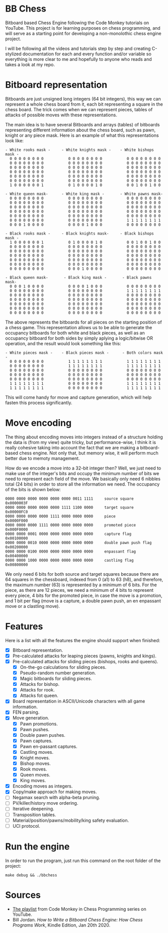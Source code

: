 # BB Chess
Bitboard based Chess Engine following the Code Monkey tutorials on YouTube. This project is for learning purposes on chess programming, and will serve as a starting point for developing a non-monolothic chess engine project.

I will  be following all the videos and tutorials step by step and creating C-stylized documentation for each and every function and/or variable so everything is more clear to me and hopefully to anyone who reads and takes a look at my repo.

# Bitboard representation
Bitboards are just unsigned long integers (64 bit integers), this way we can represent a whole chess board from it, each bit representing a square in the chess board. The trick comes when we can represent pieces, tables of attacks of possible moves with these representations.

The main idea is to have several Bitboards and arrays (tables) of bitboards representing different information about the chess board, such as pawn, knight or any piece mask. Here is an example of what this representations look like:

```
- White rooks mask -     - White knights mask -    - White bishops mask -     
  0 0 0 0 0 0 0 0           0 0 0 0 0 0 0 0           0 0 0 0 0 0 0 0         
  0 0 0 0 0 0 0 0           0 0 0 0 0 0 0 0           0 0 0 0 0 0 0 0         
  0 0 0 0 0 0 0 0           0 0 0 0 0 0 0 0           0 0 0 0 0 0 0 0         
  0 0 0 0 0 0 0 0           0 0 0 0 0 0 0 0           0 0 0 0 0 0 0 0         
  0 0 0 0 0 0 0 0           0 0 0 0 0 0 0 0           0 0 0 0 0 0 0 0         
  0 0 0 0 0 0 0 0           0 0 0 0 0 0 0 0           0 0 0 0 0 0 0 0         
  1 0 0 0 0 0 0 1           0 1 0 0 0 0 1 0           0 0 1 0 0 1 0 0         
         
- White queen mask-      - White king mask -       - White pawns mask-        
  0 0 0 0 0 0 0 0           0 0 0 0 0 0 0 0           0 0 0 0 0 0 0 0         
  0 0 0 0 0 0 0 0           0 0 0 0 0 0 0 0           0 0 0 0 0 0 0 0         
  0 0 0 0 0 0 0 0           0 0 0 0 0 0 0 0           0 0 0 0 0 0 0 0         
  0 0 0 0 0 0 0 0           0 0 0 0 0 0 0 0           0 0 0 0 0 0 0 0         
  0 0 0 0 0 0 0 0           0 0 0 0 0 0 0 0           0 0 0 0 0 0 0 0         
  0 0 0 0 0 0 0 0           0 0 0 0 0 0 0 0           1 1 1 1 1 1 1 1         
  0 0 0 1 0 0 0 0           0 0 0 0 1 0 0 0           0 0 0 0 0 0 0 0         
         
- Black rooks mask -     - Black knights mask-     - Black bishops mask -   
  1 0 0 0 0 0 0 1           0 1 0 0 0 0 1 0           0 0 1 0 0 1 0 0       
  0 0 0 0 0 0 0 0           0 0 0 0 0 0 0 0           0 0 0 0 0 0 0 0       
  0 0 0 0 0 0 0 0           0 0 0 0 0 0 0 0           0 0 0 0 0 0 0 0       
  0 0 0 0 0 0 0 0           0 0 0 0 0 0 0 0           0 0 0 0 0 0 0 0       
  0 0 0 0 0 0 0 0           0 0 0 0 0 0 0 0           0 0 0 0 0 0 0 0       
  0 0 0 0 0 0 0 0           0 0 0 0 0 0 0 0           0 0 0 0 0 0 0 0       
  0 0 0 0 0 0 0 0           0 0 0 1 0 0 0 0           0 0 0 0 0 0 0 0       

- Black queen mask-       - Black king mask -       - Black pawns mask-
  0 0 0 1 0 0 0 0           0 0 0 0 1 0 0 0           0 0 0 0 0 0 0 0   
  0 0 0 0 0 0 0 0           0 0 0 0 0 0 0 0           1 1 1 1 1 1 1 1  
  0 0 0 0 0 0 0 0           0 0 0 0 0 0 0 0           0 0 0 0 0 0 0 0   
  0 0 0 0 0 0 0 0           0 0 0 0 0 0 0 0           0 0 0 0 0 0 0 0   
  0 0 0 0 0 0 0 0           0 0 0 0 0 0 0 0           0 0 0 0 0 0 0 0   
  0 0 0 0 0 0 0 0           0 0 0 0 0 0 0 0           0 0 0 0 0 0 0 0   
  0 0 0 0 0 0 0 0           0 0 0 0 0 0 0 0           0 0 0 0 0 0 0 0   
```

The above represents the bitboards for all pieces on the starting position of a chess game. This representation allows us to be able to generate the occupancy bitboards for both white and black pieces, as well as an occupancy bitboard for both sides by simply aplying a logic/bitwise OR operation, and the result would look something like this:

```
- White pieces mask -    - Black pieces mask -      - Both colors mask -     
  0 0 0 0 0 0 0 0           1 1 1 1 1 1 1 1           1 1 1 1 1 1 1 1         
  0 0 0 0 0 0 0 0           1 1 1 1 1 1 1 1           1 1 1 1 1 1 1 1         
  0 0 0 0 0 0 0 0           0 0 0 0 0 0 0 0           0 0 0 0 0 0 0 0         
  0 0 0 0 0 0 0 0           0 0 0 0 0 0 0 0           0 0 0 0 0 0 0 0         
  0 0 0 0 0 0 0 0           0 0 0 0 0 0 0 0           0 0 0 0 0 0 0 0         
  1 1 1 1 1 1 1 1           0 0 0 0 0 0 0 0           1 1 1 1 1 1 1 1         
  1 1 1 1 1 1 1 1           0 0 0 0 0 0 0 0           1 1 1 1 1 1 1 1         
```

This will come handy for move and capture generation, which will help fasten this process significantly.

# Move encoding
The thing about encoding moves into integers instead of a structure holding the data is (from my view) quite tricky, but performance-wise, I think it is really cohesive taking into account the fact that we are making a bitboard-based chess engine. Not only that, but memory wise, it will perform much better due to memoty management.

How do we encode a move into a 32-bit integer then? Well, we just need to make use of the integer's bits and occupy the minimum number of bits we need to represent each field of the move. We basically only need 6 nibbles total (24 bits) in order to store all the information we need. The occupancy of the bits is shown below:

```
0000 0000 0000 0000 0000 0000 0011 1111 	source square			0x0000003F
0000 0000 0000 0000 0000 1111 1100 0000 	target square			0x00000FC0
0000 0000 0000 0000 1111 0000 0000 0000 	piece					0x0000F000
0000 0000 0000 1111 0000 0000 0000 0000 	promoted piece			0x000F0000
0000 0000 0001 0000 0000 0000 0000 0000 	capture flag			0x00100000
0000 0000 0010 0000 0000 0000 0000 0000 	double pawn push flag	0x00200000
0000 0000 0100 0000 0000 0000 0000 0000 	enpassant flag			0x00400000
0000 0000 1000 0000 0000 0000 0000 0000 	castling flag			0x00800000
```

We only need 6 bits for both source and target squares because there are 64 squares in the chessboard, indexed from 0 (a1) to 63 (h8), and therefore, the maximum number (63) is represented by a minimum of 6 bits. For the piece, as there are 12 pieces, we need a minimum of 4 bits to represent every piece, 4 bits for the promoted piece, in case the move is a promotion, and 1 bit per flag (move is a capture, a double pawn push, an en enpassant move or a clastling move).

# Features
Here is a list with all the features the engine should support when finished:
  * [x] Bitboard representation.
  * [x] Pre-calculated attacks for leaping pieces (pawns, knights and kings).
  * [x] Pre-calculated attacks for sliding pieces (bishops, rooks and queens).
    * [x] On-the-go calculations for sliding pieces.
    * [x] Pseudo-random number generation.
    * [x] Magic bitboards for sliding pieces.
    * [x] Attacks for bishop.
    * [x] Attacks for rook.
    * [x] Attacks fot queen.
  * [x] Board representation in ASCII/Unicode characters with all game information.
  * [x] FEN parsing.
  * [x] Move generation.
    * [x] Pawn promotions.
    * [x] Pawn pushes.
    * [x] Double pawn pushes.
    * [x] Pawn captures.
    * [x] Pawn en-passant captures.
    * [x] Castling moves.
    * [x] Knight moves.
    * [x] Bishop moves.
    * [x] Rook moves.
    * [x] Queen moves.
    * [x] King moves.
  * [x] Encoding moves as integers.
  * [x] Copy/make approach for making moves.
  * [ ] Negamax search with alpha-beta pruning.
  * [ ] PV/killer/history move ordering.
  * [ ] Iterative deepening.
  * [ ] Transposition tables.
  * [ ] Material/position/pawns/mobility/king safety evaluation.
  * [ ] UCI protocol.

# Run the engine
In order to run the program, just run this command on the root folder of the project:

```
make debug && ./bbchess
```

# Sources
* [The playlist][1] from Code Monkey in Chess Programming series on YouTube.
* Bill Jordan. _How to Write a Bitboard Chess Engine: How Chess Programs Work_, Kindle Edition, Jan 20th 2020.



[1]: https://youtube.com/playlist?list=PLmN0neTso3Jxh8ZIylk74JpwfiWNI76Cs
